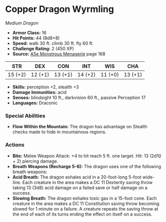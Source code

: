 # Copper Dragon Wyrmling

*Medium* *Dragon*

- **Armor Class:** 16
- **Hit Points:** 44 (8d8+8)
- **Speed:** walk 30 ft. climb 30 ft. fly 60 ft.
- **Challenge Rating:** 2 (450 XP)
- **Source:** [A5e Monstrous Menagerie](https://enpublishingrpg.com/products/level-up-monstrous-menagerie-a5e) page 168

| STR | DEX | CON | INT | WIS | CHA |
| --- | --- | --- | --- | --- | --- |
| 15 (+2) | 12 (+1) | 13 (+1) | 14 (+2) | 11 (+0) | 13 (+1) |

- **Skills:** perception +2, stealth +3
- **Damage Immunities:** acid
- **Senses:** blindsight 10 ft., darkvision 60 ft., passive Perception 17
- **Languages:** Draconic

### Special Abilities

- **Flow Within the Mountain:** The dragon has advantage on Stealth checks made to hide in mountainous regions.

### Actions

- **Bite:** Melee Weapon Attack: +4 to hit  reach 5 ft.  one target. Hit: 13 (2d10 + 2) piercing damage.
- **Breath Weapons (Recharge 5-6):** The dragon uses one of the following breath weapons:
- **Acid Breath:** The dragon exhales acid in a 20-foot-long  5-foot wide-line. Each creature in the area makes a DC 11 Dexterity saving throw  taking 13 (3d8) acid damage on a failed save or half damage on a success.
- **Slowing Breath:** The dragon exhales toxic gas in a 15-foot cone. Each creature in the area makes a DC 11 Constitution saving throw  becoming slowed for 1 minute on a failure. A creature repeats the saving throw at the end of each of its turns  ending the effect on itself on a success.


